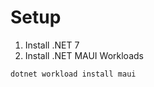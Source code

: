﻿# Setup

1. Install .NET 7
2. Install .NET MAUI Workloads
```pwsh
dotnet workload install maui
```
